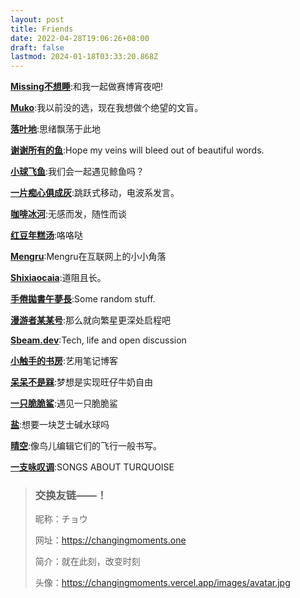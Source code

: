 ```yaml
---
layout: post
title: Friends
date: 2022-04-28T19:06:26+08:00
draft: false
lastmod: 2024-01-18T03:33:20.868Z
---
```

[**Missing不想睡**](https://hugo-missingid.vercel.app/):和我一起做赛博宵夜吧!

[**Muko**](https://hugo-mukokka.vercel.app/):我以前没的选，现在我想做个绝望的文盲。

[**落叶地**](https://good-luck.vercel.app/):思绪飘荡于此地

[**谢谢所有的鱼**](https://gregueria.icu/):Hope my veins will bleed out of beautiful words.

[**小球飞鱼**](https://mantyke.icu/):我们会一起遇见鲸鱼吗？

[**一片痴心俱成灰**](https://akaito.xyz/):跳跃式移动，电波系发言。

[**咖啡冰河**](https://blog.mysto.cyou/):无感而发，随性而谈

[**红豆年糕汤**](https://bibli.info/):咯咯哒

[**Mengru**](https://mengru.space/):Mengru在互联网上的小小角落

[**Shixiaocaia**](https://shixiaocaia.fun):道阻且长。

[**手倦拋書午夢長**](https://www.shingireservation.com/):Some random stuff.

[**漫游者某某号**](https://notion-next-six-henna.vercel.app/):那么就向繁星更深处启程吧

[**Sbeam.dev**](https://sbeam.dev/):Tech, life and open discussion

[**小触手的书房**](https://heiheihei.ca/):艺用笔记博客

[**呆呆不是槑**](https://graugris.icu/):梦想是实现旺仔牛奶自由

[**一只脆脆鲨**](http://woods.sharktale.xyz/):遇见一只脆脆鲨

[**盐**](http://sunnkynews.icu/):想要一块芝士碱水球吗

[**晴空**](https://www.summeringway.icu/):像鸟儿编辑它们的飞行一般书写。

[**一支咏叹调**](https://turquoise.one/):SONGS ABOUT TURQUOISE

> ### 交换友链——！
> 
> 昵称：チョウ 
> 
> 网址：https://changingmoments.one
> 
> 简介：就在此刻，改变时刻 
> 
> 头像：https://changingmoments.vercel.app/images/avatar.jpg